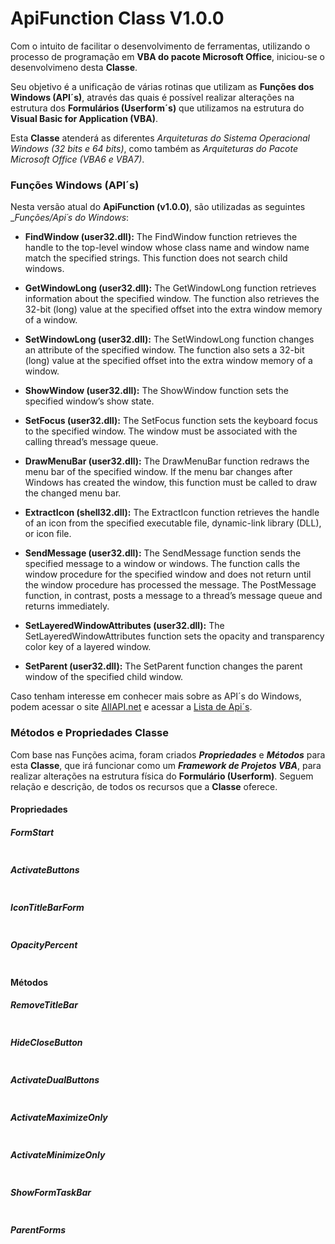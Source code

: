 # ApiFunction Class V1.0.0
	
Com o intuito de facilitar o desenvolvimento de ferramentas, utilizando o processo de programação em __VBA do pacote Microsoft Office__, iniciou-se o desenvolvimeno desta __Classe__.

Seu objetivo é a unificação de várias rotinas que utilizam as __Funções dos Windows (API´s)__, através das quais é possível realizar alterações na estrutura dos __Formulários (Userform´s)__ que utilizamos na estrutura do __Visual Basic for Application (VBA)__.

Esta __Classe__ atenderá as diferentes _Arquiteturas do Sistema Operacional Windows (32 bits e 64 bits)_, como também as _Arquiteturas do Pacote Microsoft Office (VBA6 e VBA7)_.

### Funções Windows (API´s)

Nesta versão atual do __ApiFunction (v1.0.0)__, são utilizadas as seguintes __Funções/Api´s do Windows_:

- __FindWindow (user32.dll):__ The FindWindow function retrieves the handle to the top-level window whose class name and window name match the specified strings. This function does not search child windows.

- __GetWindowLong (user32.dll):__ The GetWindowLong function retrieves information about the specified window. The function also retrieves the 32-bit (long) value at the specified offset into the extra window memory of a window.

- __SetWindowLong (user32.dll):__ The SetWindowLong function changes an attribute of the specified window. The function also sets a 32-bit (long) value at the specified offset into the extra window memory of a window.

- __ShowWindow (user32.dll):__ The ShowWindow function sets the specified window’s show state.

- __SetFocus (user32.dll):__ The SetFocus function sets the keyboard focus to the specified window. The window must be associated with the calling thread’s message queue.

- __DrawMenuBar (user32.dll):__ The DrawMenuBar function redraws the menu bar of the specified window. If the menu bar changes after Windows has created the window, this function must be called to draw the changed menu bar.

- __ExtractIcon (shell32.dll):__ The ExtractIcon function retrieves the handle of an icon from the specified executable file, dynamic-link library (DLL), or icon file.

- __SendMessage (user32.dll):__ The SendMessage function sends the specified message to a window or windows. The function calls the window procedure for the specified window and does not return until the window procedure has processed the message. The PostMessage function, in contrast, posts a message to a thread’s message queue and returns immediately.

- __SetLayeredWindowAttributes (user32.dll):__ The SetLayeredWindowAttributes function sets the opacity and transparency color key of a layered window.

- __SetParent (user32.dll):__ The SetParent function changes the parent window of the specified child window.

Caso tenham interesse em conhecer mais sobre as API´s do Windows, podem acessar o site [AllAPI.net](http://allapi.mentalis.org/index2.shtml) e acessar a [Lista de Api´s](http://allapi.mentalis.org/apilist/apilist.php).

### Métodos e Propriedades Classe

Com base nas Funções acima, foram criados ___Propriedades___ e ___Métodos___ para esta __Classe__, que irá funcionar como um ___Framework de Projetos VBA___, para realizar alterações na estrutura física do __Formulário (Userform)__. Seguem relação e descrição, de todos os recursos que a __Classe__ oferece.

#### Propriedades

##### FormStart


```vb

```

##### ActivateButtons


```vb

```

##### IconTitleBarForm


```vb

```

##### OpacityPercent


```vb

```

#### Métodos

##### RemoveTitleBar


```vb

```

##### HideCloseButton


```vb

```

##### ActivateDualButtons


```vb

```


##### ActivateMaximizeOnly


```vb

```


##### ActivateMinimizeOnly


```vb

```


##### ShowFormTaskBar


```vb

```


##### ParentForms


```vb

```




